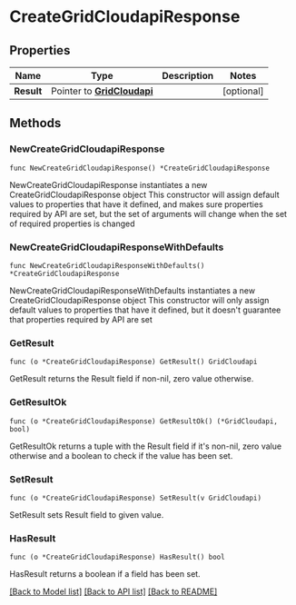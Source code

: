 # CreateGridCloudapiResponse

## Properties

Name | Type | Description | Notes
------------ | ------------- | ------------- | -------------
**Result** | Pointer to [**GridCloudapi**](GridCloudapi.md) |  | [optional] 

## Methods

### NewCreateGridCloudapiResponse

`func NewCreateGridCloudapiResponse() *CreateGridCloudapiResponse`

NewCreateGridCloudapiResponse instantiates a new CreateGridCloudapiResponse object
This constructor will assign default values to properties that have it defined,
and makes sure properties required by API are set, but the set of arguments
will change when the set of required properties is changed

### NewCreateGridCloudapiResponseWithDefaults

`func NewCreateGridCloudapiResponseWithDefaults() *CreateGridCloudapiResponse`

NewCreateGridCloudapiResponseWithDefaults instantiates a new CreateGridCloudapiResponse object
This constructor will only assign default values to properties that have it defined,
but it doesn't guarantee that properties required by API are set

### GetResult

`func (o *CreateGridCloudapiResponse) GetResult() GridCloudapi`

GetResult returns the Result field if non-nil, zero value otherwise.

### GetResultOk

`func (o *CreateGridCloudapiResponse) GetResultOk() (*GridCloudapi, bool)`

GetResultOk returns a tuple with the Result field if it's non-nil, zero value otherwise
and a boolean to check if the value has been set.

### SetResult

`func (o *CreateGridCloudapiResponse) SetResult(v GridCloudapi)`

SetResult sets Result field to given value.

### HasResult

`func (o *CreateGridCloudapiResponse) HasResult() bool`

HasResult returns a boolean if a field has been set.


[[Back to Model list]](../README.md#documentation-for-models) [[Back to API list]](../README.md#documentation-for-api-endpoints) [[Back to README]](../README.md)


